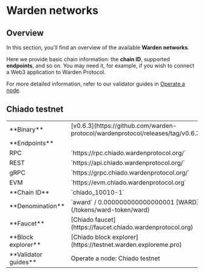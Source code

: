 ﻿---
sidebar_position: 7
---

# Warden networks

## Overview

In this section, you'll find an overview of the available **Warden networks**.

Here we provide basic chain information: the **chain ID**, supported **endpoints**, and so on. You may need it, for example, if you wish to connect a Web3 application to Warden Protocol.

For more detailed information, refer to our validator guides in [Operate a node](/operate-a-node/introduction).

## Chiado testnet

<table>
  <tr>
    <td>**Binary**</td>
    <td>[v0.6.3](https://github.com/warden-protocol/wardenprotocol/releases/tag/v0.6.3)</td>
  </tr>
  <tr>
    <td>**Endpoints**</td>
    <tr>
      <td>RPC</td>
      <td>`https://rpc.chiado.wardenprotocol.org/`</td>
    </tr>
    <tr>
      <td>REST</td>
      <td>`https://api.chiado.wardenprotocol.org/`</td>
    </tr>
    <tr>
      <td>gRPC</td>
      <td>`https://grpc.chiado.wardenprotocol.org/`</td>
    </tr>
    <tr>
      <td>EVM</td>
      <td>`https://evm.chiado.wardenprotocol.org`</td>
    </tr>
  </tr>
  <tr>
    <td>**Chain ID**</td>
    <td>`chiado_10010-1`</td>
  </tr>
  <tr>
    <td>**Denomination**</td>
    <td>`award` / 0.000000000000000001 [WARD](/tokens/ward-token/ward)</td>
  </tr>
  <tr>
    <td>**Faucet**</td>
    <td>[Chiado faucet](https://faucet.chiado.wardenprotocol.org)</td>
  </tr>
  <tr>
    <td>**Block explorer**</td>
    <td>[Chiado block explorer](https://testnet.warden.exploreme.pro)</td>
  </tr>
  <tr>
    <td>**Validator guides**</td>
    <td>Operate a node: Chiado testnet</td>
  </tr>
</table>
